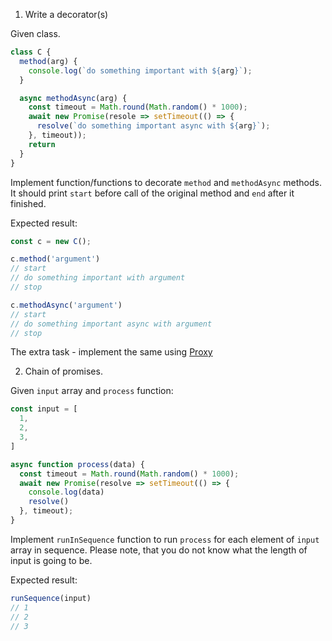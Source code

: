 1. Write a decorator(s)

Given class.

```js
class C {
  method(arg) {
    console.log(`do something important with ${arg}`);
  }

  async methodAsync(arg) {
    const timeout = Math.round(Math.random() * 1000);
    await new Promise(resole => setTimeout(() => {
      resolve(`do something important async with ${arg}`);
    }, timeout));
    return
  }
}
```

Implement function/functions to decorate `method` and `methodAsync` methods. It should print `start` before call of the
original method and `end` after it finished.

Expected result:

```javascript
const c = new C();

c.method('argument')
// start
// do something important with argument
// stop

c.methodAsync('argument')
// start
// do something important async with argument
// stop
```

The extra task - implement the same
using [Proxy](https://developer.mozilla.org/en-US/docs/Web/JavaScript/Reference/Global_Objects/Proxy)

2. Chain of promises.

Given `input` array and `process` function:

```javascript
const input = [
  1,
  2,
  3,
]

async function process(data) {
  const timeout = Math.round(Math.random() * 1000);
  await new Promise(resolve => setTimeout(() => {
    console.log(data)
    resolve()
  }, timeout);
}
```

Implement `runInSequence` function to run `process` for each element of `input` array in sequence. Please note, that
you do not know what the length of input is going to be.

Expected result:

```javascript
runSequence(input)
// 1
// 2
// 3
```
